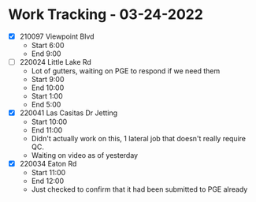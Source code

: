 # Work Tracking - 03-24-2022
- [x]  210097 Viewpoint Blvd
	- Start 6:00
	- End 9:00
- [ ] 220024 Little Lake Rd
	- Lot of gutters, waiting on PGE to respond if we need them
	- Start 9:00
	- End 10:00
	- Start 1:00
	- End 5:00
- [x] 220041 Las Casitas Dr Jetting
	- Start 10:00
	- End 11:00
	- Didn't actually work on this, 1 lateral job that doesn't really require QC.
	- Waiting on video as of yesterday
- [x] 220034 Eaton Rd
	- Start 11:00
	- End 12:00
	- Just checked to confirm that it had been submitted to PGE already